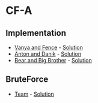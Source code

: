 # CF-A
## Implementation
- [Vanya and Fence](http://codeforces.com/contest/677/problem/A) - [Solution](https://github.com/Abdelwahab07/Problem-Solving/blob/master/Arabic-Competitive-Sheet/CF-A/Implementation/vanya_and_fence.cpp)  
- [Anton and Danik](http://codeforces.com/contest/734/problem/A) - [Solution](https://github.com/Abdelwahab07/Problem-Solving/blob/master/Arabic-Competitive-Sheet/CF-A/Implementation/anton_and_danik.py)  
- [Bear and Big Brother](http://codeforces.com/contest/791/problem/A) - [Solution](https://github.com/Abdelwahab07/Problem-Solving/blob/master/Arabic-Competitive-Sheet/CF-A/Implementation/bear_and_big_brother.cpp)  

## BruteForce
- [Team](http://codeforces.com/contest/231/problem/A) - [Solution](https://github.com/Abdelwahab07/Problem-Solving/blob/master/Arabic-Competitive-Sheet/CF-A/BruteForce/team.cpp) 